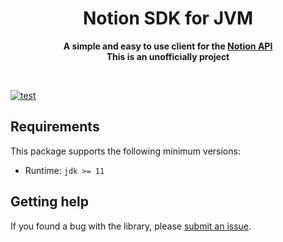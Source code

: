 <div align="center">
	<h1>Notion SDK for JVM</h1>
	<p>
		<b>A simple and easy to use client for the <a href="https://developers.notion.com">Notion API</a></b><br/>
        <b>This is an unofficially project</b>
	</p>
	<br>
</div>

[![test](https://github.com/basic-mission/notion-sdk-jvm/actions/workflows/test.yml/badge.svg)](https://github.com/basic-mission/notion-sdk-jvm/actions/workflows/test.yml)

## Requirements

This package supports the following minimum versions:

- Runtime: `jdk >= 11`

## Getting help

If you found a bug with the library,
please [submit an issue](https://github.com/basic-mission/notion-sdk-jvm/issues).
